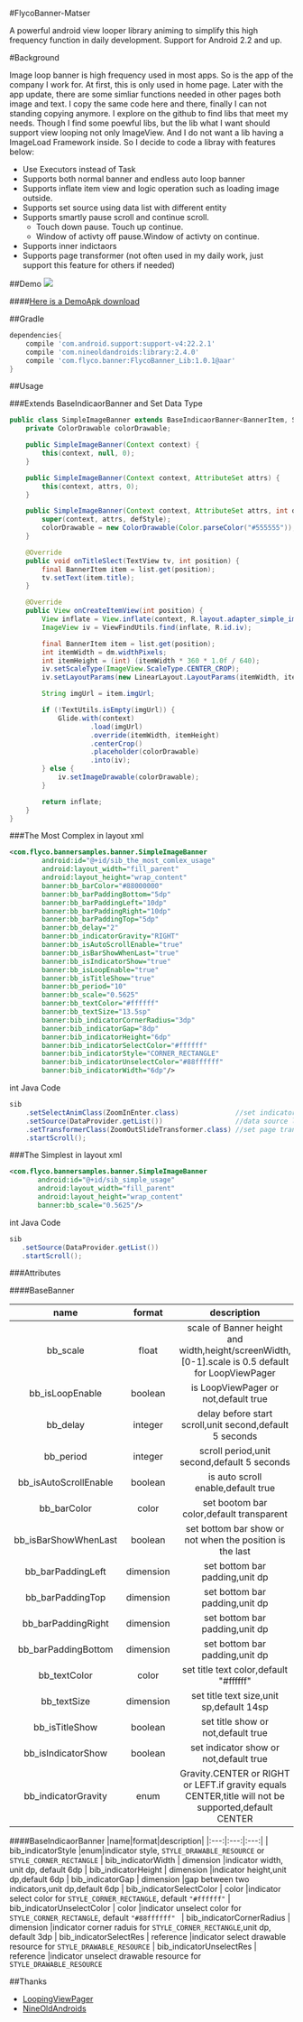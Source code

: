 #FlycoBanner-Matser

A powerful android view looper library animing to simplify this high frequency function in daily development. Support for Android 2.2 and up. 

#Background

Image loop banner is high frequency used in most apps. So is the app of the company I work for. At first, this is only used in home page. Later with the app update, there are some simliar functions needed in other pages both image and text. I copy the same code here and there, finally I can not standing copying anymore. I explore on the github to find libs that meet my needs. Though I find some poewful libs, but the lib what I want should support view looping not only ImageView. And I do not want a lib having a ImageLoad Framework inside.
So I decide to code a libray with features below:

>
* Use Executors instead of Task
* Supports both normal banner and endless auto loop banner
* Supports inflate item view and logic operation such as loading image outside.
* Supports set source using data list with different entity
* Supports smartly pause scroll and continue scroll.
  * Touch down pause. Touch up continue.
  * Window of activty off pause.Window of activty on continue.
* Supports inner indictaors
* Supports page transformer (not often used in my daily work, just support this feature for others if needed)

##Demo
![](https://github.com/H07000223/FlycoBanner_Master/blob/master/preview_FlycoBanner.gif)

####[Here is a DemoApk download](http://fir.im/7qzm)

##Gradle

```groovy
dependencies{
    compile 'com.android.support:support-v4:22.2.1'
    compile 'com.nineoldandroids:library:2.4.0'
    compile 'com.flyco.banner:FlycoBanner_Lib:1.0.1@aar'
}
```

##Usage

###Extends BaseIndicaorBanner and Set Data Type

```Java
public class SimpleImageBanner extends BaseIndicaorBanner<BannerItem, SimpleImageBanner> {
    private ColorDrawable colorDrawable;

    public SimpleImageBanner(Context context) {
        this(context, null, 0);
    }

    public SimpleImageBanner(Context context, AttributeSet attrs) {
        this(context, attrs, 0);
    }

    public SimpleImageBanner(Context context, AttributeSet attrs, int defStyle) {
        super(context, attrs, defStyle);
        colorDrawable = new ColorDrawable(Color.parseColor("#555555"));
    }

    @Override
    public void onTitleSlect(TextView tv, int position) {
        final BannerItem item = list.get(position);
        tv.setText(item.title);
    }

    @Override
    public View onCreateItemView(int position) {
        View inflate = View.inflate(context, R.layout.adapter_simple_image, null);
        ImageView iv = ViewFindUtils.find(inflate, R.id.iv);

        final BannerItem item = list.get(position);
        int itemWidth = dm.widthPixels;
        int itemHeight = (int) (itemWidth * 360 * 1.0f / 640);
        iv.setScaleType(ImageView.ScaleType.CENTER_CROP);
        iv.setLayoutParams(new LinearLayout.LayoutParams(itemWidth, itemHeight));

        String imgUrl = item.imgUrl;

        if (!TextUtils.isEmpty(imgUrl)) {
            Glide.with(context)
                    .load(imgUrl)
                    .override(itemWidth, itemHeight)
                    .centerCrop()
                    .placeholder(colorDrawable)
                    .into(iv);
        } else {
            iv.setImageDrawable(colorDrawable);
        }

        return inflate;
    }
}
```

###The Most Complex
in layout xml

``` xml
<com.flyco.bannersamples.banner.SimpleImageBanner
        android:id="@+id/sib_the_most_comlex_usage"
        android:layout_width="fill_parent"
        android:layout_height="wrap_content"
        banner:bb_barColor="#88000000"
        banner:bb_barPaddingBottom="5dp"
        banner:bb_barPaddingLeft="10dp"
        banner:bb_barPaddingRight="10dp"
        banner:bb_barPaddingTop="5dp"
        banner:bb_delay="2"
        banner:bb_indicatorGravity="RIGHT"
        banner:bb_isAutoScrollEnable="true"
        banner:bb_isBarShowWhenLast="true"
        banner:bb_isIndicatorShow="true"
        banner:bb_isLoopEnable="true"
        banner:bb_isTitleShow="true"
        banner:bb_period="10"
        banner:bb_scale="0.5625"
        banner:bb_textColor="#ffffff"
        banner:bb_textSize="13.5sp"
        banner:bib_indicatorCornerRadius="3dp"
        banner:bib_indicatorGap="8dp"
        banner:bib_indicatorHeight="6dp"
        banner:bib_indicatorSelectColor="#ffffff"
        banner:bib_indicatorStyle="CORNER_RECTANGLE"
        banner:bib_indicatorUnselectColor="#88ffffff"
        banner:bib_indicatorWidth="6dp"/>
```

int Java Code

``` Java
sib
    .setSelectAnimClass(ZoomInEnter.class)              //set indicator select anim
    .setSource(DataProvider.getList())                  //data source list
    .setTransformerClass(ZoomOutSlideTransformer.class) //set page transformer
    .startScroll();
```

###The Simplest
in layout xml

``` xml
<com.flyco.bannersamples.banner.SimpleImageBanner
       android:id="@+id/sib_simple_usage"
       android:layout_width="fill_parent"
       android:layout_height="wrap_content"
       banner:bb_scale="0.5625"/>
```

int Java Code

``` Java
sib
   .setSource(DataProvider.getList())
   .startScroll();
```

###Attributes

####BaseBanner

|name|format|description|
|:---:|:---:|:---:|
| bb_scale | float |scale of Banner height and width,height/screenWidth,[0-1].scale is 0.5 default for LoopViewPager 
| bb_isLoopEnable | boolean |is LoopViewPager or not,default true
| bb_delay | integer |delay before start scroll,unit second,default 5 seconds
| bb_period | integer |scroll period,unit second,default 5 seconds
| bb_isAutoScrollEnable | boolean |is auto scroll enable,default true
| bb_barColor | color |set bootom bar color,default transparent
| bb_isBarShowWhenLast | boolean |set bottom bar show or not when the position is the last 
| bb_barPaddingLeft | dimension |set bottom bar padding,unit dp
| bb_barPaddingTop | dimension |set bottom bar padding,unit dp
| bb_barPaddingRight | dimension |set bottom bar padding,unit dp
| bb_barPaddingBottom | dimension |set bottom bar padding,unit dp
| bb_textColor | color |set title text color,default "#ffffff" 
| bb_textSize | dimension |set title text size,unit sp,default 14sp
| bb_isTitleShow | boolean |set title show or not,default true 
| bb_isIndicatorShow | boolean |set indicator show or not,default true 
| bb_indicatorGravity |enum| Gravity.CENTER or RIGHT or LEFT.if gravity equals CENTER,title will not be supported,default CENTER

####BaseIndicaorBanner
|name|format|description|
|:---:|:---:|:---:|
| bib_indicatorStyle |enum|indicator style, `STYLE_DRAWABLE_RESOURCE` or  `STYLE_CORNER_RECTANGLE`
| bib_indicatorWidth | dimension |indicator width, unit dp, default 6dp
| bib_indicatorHeight | dimension |indicator height,unit dp,default 6dp
| bib_indicatorGap | dimension |gap between two indicators,unit dp,default 6dp
| bib_indicatorSelectColor | color |indicator select color for `STYLE_CORNER_RECTANGLE`, default `"#ffffff"`
| bib_indicatorUnselectColor | color |indicator unselect color for `STYLE_CORNER_RECTANGLE`, default `"#88ffffff" `
| bib_indicatorCornerRadius | dimension |indicator corner raduis for `STYLE_CORNER_RECTANGLE`,unit dp, default 3dp 
| bib_indicatorSelectRes | reference |indicator select drawable resource for `STYLE_DRAWABLE_RESOURCE`
| bib_indicatorUnselectRes | reference |indicator unselect drawable resource for `STYLE_DRAWABLE_RESOURCE`



##Thanks
*   [LoopingViewPager](https://github.com/imbryk/LoopingViewPager)
*   [NineOldAndroids](https://github.com/JakeWharton/NineOldAndroids)
